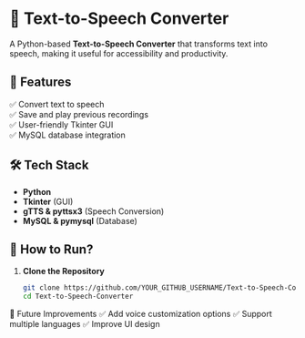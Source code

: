 # 🎤 Text-to-Speech Converter  

A Python-based **Text-to-Speech Converter** that transforms text into speech, making it useful for accessibility and productivity.  

## 🚀 Features  
✅ Convert text to speech  
✅ Save and play previous recordings  
✅ User-friendly Tkinter GUI  
✅ MySQL database integration  

## 🛠 Tech Stack  
- **Python**  
- **Tkinter** (GUI)  
- **gTTS & pyttsx3** (Speech Conversion)  
- **MySQL & pymysql** (Database)  

## 📜 How to Run?  
1. **Clone the Repository**  
   ```bash
   git clone https://github.com/YOUR_GITHUB_USERNAME/Text-to-Speech-Converter.git
   cd Text-to-Speech-Converter

📌 Future Improvements
✅ Add voice customization options
✅ Support multiple languages
✅ Improve UI design

